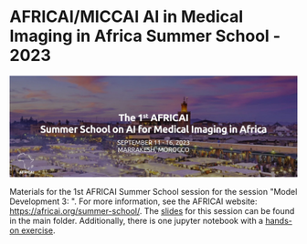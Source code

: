 # AFRICAI/MICCAI AI in Medical Imaging in Africa Summer School - 2023

<img src="AFRICAI_banner.jpg" alt="Overview"/>

Materials for the 1st AFRICAI Summer School session for the session "Model 
Development 3: ". For more information, see the AFRICAI website: 
https://africai.org/summer-school/. The [slides](https://github.com/AFRICAI-MICCAI/model_development_3_visualization/blob/main/slides.pdf) for this session can be found in the main folder. Additionally, there is one jupyter notebook with a [hands-on exercise]([slides](https://github.com/AFRICAI-MICCAI/model_development_3_visualization/blob/main/exercise.ipynb)). 